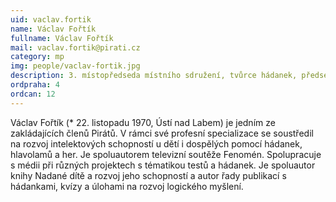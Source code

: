 ```yaml
---
uid: vaclav.fortik
name: Václav Fořtík
fullname: Václav Fořtík
mail: vaclav.fortik@pirati.cz
category: mp
img: people/vaclav-fortik.jpg
description: 3. místopředseda místního sdružení, tvůrce hádanek, předseda správní rady Čentrum nadání, o.p.s
ordpraha: 4
ordcan: 12
---
```

Václav Fořtík (* 22. listopadu 1970, Ústí nad Labem) je jedním ze zakládajících členů Pirátů. V rámci své profesní specializace se soustředil na rozvoj intelektových schopností u dětí i dospělých pomocí hádanek, hlavolamů a her. Je spoluautorem televizní soutěže Fenomén. Spolupracuje s médii při různých projektech s tématikou testů a hádanek. Je spoluautor knihy Nadané dítě a rozvoj jeho schopností a autor řady publikací s hádankami, kvízy a úlohami na rozvoj logického myšlení. 
